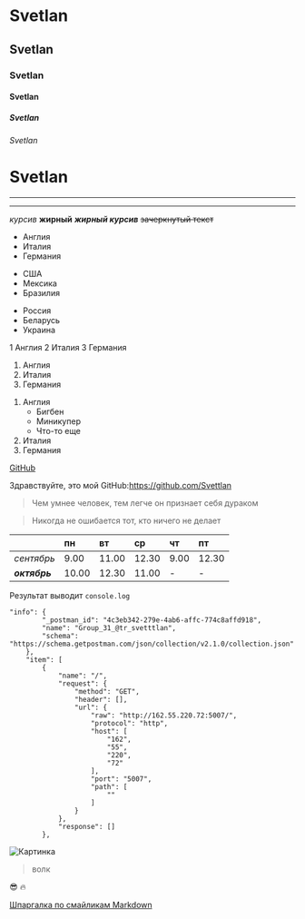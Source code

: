 <!-- 1. ЗАГООВКИ 6 уровней -->
# Svetlan
## Svetlan
### Svetlan
#### Svetlan
##### Svetlan
###### Svetlan
<!-- Еще один вариант заголовка -->
Svetlan
===

<!-- ЧЕРТА -->
-----------------
__________________________

<!-- 2. ВЫДЕЛЕНИЕ ТЕКСТА -->
*курсив*
**жирный**
***жирный курсив***
~~зачеркнутый текст~~

<!--3. СПИСКИ -->
<!-- Обычные списки -->
+ Англия
+ Италия
+ Германия

* США
* Мексика
* Бразилия

- Россия
- Беларусь
- Украина

<!-- Нумерованные списки -->
1 Англия            <!-- Нумерация как напишем мы -->
2 Италия
3 Германия

1. Англия            <!-- Нумерация поочереди -->
2. Италия 
5. Германия          <!--Отображается 3 (независимо, как мы пронумеровали)-->

<!-- Вложенные списки -->
1. Англия
    * Бигбен
    * Миникупер
    * Что-то еще
2. Италия
3. Германия 

<!-- 4.ССЫЛКИ -->
<!-- [наше название](сама ссылка"подсказка при наведении курсора") -->
[GitHub](https://github.com/Svettlan "Мой GitHub")

<!-- Ссылка в тексте -->
Здравствуйте, это мой GitHub:<https://github.com/Svettlan>

<!-- 5.ЦИТАТЫ -->
>Чем умнее человек,
>тем легче он признает себя дураком

>Никогда не ошибается тот, кто ничего не делает

<!-- ТАБЛИЦЫ -->
<!--Разметка нужна только один раз-->
| |пн|вт|ср|чт|пт|
|:---|:---|:---|:---|:---|:---|   
|*сентябрь*|9.00|11.00|12.30|9.00|12.30|
|***октябрь***|10.00|12.30|11.00| - | - |

<!-- 6.ПОДСВЕТКА КОДА -->
<!-- обратные кавычки, где буква ё -->
Результат выводит `console.log`

<!-- Еще вариант -->
```
"info": {
		"_postman_id": "4c3eb342-279e-4ab6-affc-774c8affd918",
		"name": "Group_31_@tr_svetttlan",
		"schema": "https://schema.getpostman.com/json/collection/v2.1.0/collection.json"
	},
	"item": [
		{
			"name": "/",
			"request": {
				"method": "GET",
				"header": [],
				"url": {
					"raw": "http://162.55.220.72:5007/",
					"protocol": "http",
					"host": [
						"162",
						"55",
						"220",
						"72"
					],
					"port": "5007",
					"path": [
						""
					]
				}
			},
			"response": []
		},
 ```       

 <!-- 7. ССЫЛКА НА КАРТИНКУ -->
 ![Картинка](https://web-zoopark.ru/wp-content/uploads/2018/07/2-278-700x450.jpg)
 > волк

 <!-- 8.СМАЙЛИКИ -->
:sunglasses:
:fire:

<!-- ШПАРГАЛКА по смайликам Markdown-->
[Шпаргалка по смайликам Markdown](https://www.webfx.com/tools/emoji-cheat-sheet/ "Смайлики")
